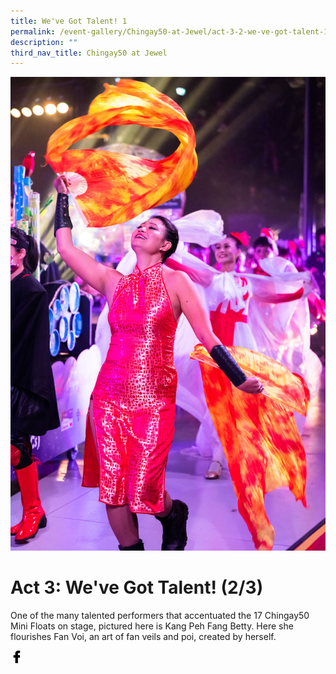 ```yaml
---
title: We've Got Talent! 1
permalink: /event-gallery/Chingay50-at-Jewel/act-3-2-we-ve-got-talent-1-3
description: ""
third_nav_title: Chingay50 at Jewel
---
```

![Act 3.2: We've Got Talent! 1/3](/images/Event%20Gallery/Chingay50%20at%20Jewel/Act%204%201%20international%20friends1-01.jpg)

# **Act 3: We've Got Talent! (2/3)**
One of the many talented performers that accentuated the 17 Chingay50 Mini Floats on stage, pictured here is Kang Peh Fang Betty. Here she flourishes Fan Voi, an art of fan veils and poi, created by herself.

<a href="http://www.facebook.com/sharer.php?u=http://www.chingay.gov.sg/image/event-gallery/act-3-2-we%27ve-got-talent!-1-3" style="float:left;">
	<img src="/images/facebook.png" style="width:auto;height:20px;">
</a>